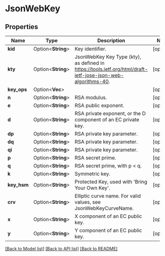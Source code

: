 # JsonWebKey

## Properties

Name | Type | Description | Notes
------------ | ------------- | ------------- | -------------
**kid** | Option<**String**> | Key identifier. | [optional]
**kty** | Option<**String**> | JsonWebKey Key Type (kty), as defined in https://tools.ietf.org/html/draft-ietf-jose-json-web-algorithms-40. | [optional]
**key_ops** | Option<**Vec<String>**> |  | [optional]
**n** | Option<**String**> | RSA modulus. | [optional]
**e** | Option<**String**> | RSA public exponent. | [optional]
**d** | Option<**String**> | RSA private exponent, or the D component of an EC private key. | [optional]
**dp** | Option<**String**> | RSA private key parameter. | [optional]
**dq** | Option<**String**> | RSA private key parameter. | [optional]
**qi** | Option<**String**> | RSA private key parameter. | [optional]
**p** | Option<**String**> | RSA secret prime. | [optional]
**q** | Option<**String**> | RSA secret prime, with p < q. | [optional]
**k** | Option<**String**> | Symmetric key. | [optional]
**key_hsm** | Option<**String**> | Protected Key, used with 'Bring Your Own Key'. | [optional]
**crv** | Option<**String**> | Elliptic curve name. For valid values, see JsonWebKeyCurveName. | [optional]
**x** | Option<**String**> | X component of an EC public key. | [optional]
**y** | Option<**String**> | Y component of an EC public key. | [optional]

[[Back to Model list]](../README.md#documentation-for-models) [[Back to API list]](../README.md#documentation-for-api-endpoints) [[Back to README]](../README.md)


